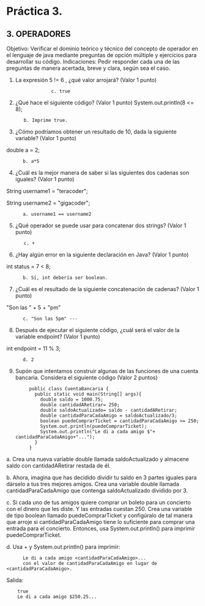 # Práctica 3.

## 3. OPERADORES

Objetivo: Verificar el dominio teórico y técnico del concepto de operador en el lenguaje
de java mediante preguntas de opción múltiple y ejercicios para desarrollar su código.
Indicaciones: Pedir responder cada una de las preguntas de manera acertada, breve y
clara, según sea el caso.

1. La expresión 5 != 6 , ¿qué valor arrojará? (Valor 1 punto)

                    c. true
      

2. ¿Qué hace el siguiente código? (Valor 1 punto)
System.out.println(8 <= 8);

          b. Imprime true.
          

3. ¿Cómo podríamos obtener un resultado de 10, dada la siguiente variable? (Valor 1
punto)

double a = 2;

     
          b. a*5
         


4. ¿Cuál es la mejor manera de saber si las siguientes dos cadenas son iguales?
(Valor 1 punto)

String username1 = "teracoder";

String username2 = "gigacoder";

          a. username1 == username2
          

5. ¿Qué operador se puede usar para concatenar dos strings? (Valor 1 punto)

      
          c. +
          


6. ¿Hay algún error en la siguiente declaración en Java? (Valor 1 punto)

int status = 7 < 8;

        
          b. Sí, int debería ser boolean.
        
7. ¿Cuál es el resultado de la siguiente concatenación de cadenas? (Valor 1 punto)

"Son las " + 5 + "pm"

          c. "Son las 5pm" ---
        


8. Después de ejecutar el siguiente código, ¿cuál será el valor de la variable
endpoint? (Valor 1 punto)

int endpoint = 11 % 3;

         
          d. 2
         

9. Supón que intentamos construir algunas de las funciones de una cuenta bancaria.
Considera el siguiente código (Valor 2 puntos)

            public class CuentaBancaria {
              public static void main(String[] args){
                double saldo = 1000.75;
                double cantidadARetirar= 250;
                double saldoActualizado= saldo - cantidadARetirar;
                double cantidadParaCadaAmigo = saldoActualizado/3;
                boolean puedeComprarTicket = cantidadParaCadaAmigo >= 250;
                System.out.println(puedeComprarTicket);
                System.out.println("Le di a cada amigo $"+ cantidadParaCadaAmigo+"...");
              }
            }

a. Crea una nueva variable double llamada saldoActualizado y
almacene saldo con cantidadARetirar restada de él.

b. Ahora, imagina que has decidido dividir tu saldo en 3 partes iguales
para dárselo a tus tres mejores amigos. Crea una variable double
llamada cantidadParaCadaAmigo que contenga saldoActualizado
dividido por 3.

c. Si cada uno de tus amigos quiere comprar un boleto para un
concierto con el dinero que les diste. Y las entradas cuestan 250. Crea
una variable de tipo boolean llamado puedeComprarTicket y
configúralo de tal manera que arroje si cantidadParaCadaAmigo
tiene lo suficiente para comprar una entrada para el concierto.
Entonces, usa System.out.println() para imprimir
puedeComprarTicket.

d. Usa + y System.out.println() para imprimir:

          Le di a cada amigo <cantidadParaCadaAmigo>...
          con el valor de cantidadParaCadaAmigo en lugar de <cantidadParaCadaAmigo>.

Salida:

        true
        Le di a cada amigo $250.25...
